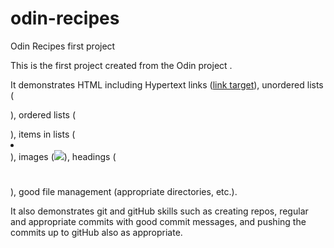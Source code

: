 # odin-recipes
Odin Recipes first project

This is the first project created from the Odin project .

It demonstrates HTML including Hypertext links \(<a href="link-target">link target</a>\), unordered lists \(<ul></ul>\), ordered lists \(<ol></ol>\), items in lists \(<li></li>\), images \(<img src="link to image">\), headings \(<h1></h1>\), good file management \(appropriate directories, etc.\).

It also demonstrates git and gitHub skills such as creating repos, regular and appropriate commits with good commit messages, and pushing the commits up to gitHub also as appropriate.